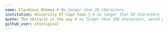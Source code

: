 ```yaml
---
name: Claudious Nhemwa # No longer than 28 characters
institution: University Of Cape Town 🚩 # no longer than 58 characters
quote: The obstacle is the way # no longer than 100 characters, avoid using quotes(") to guarantee the format remains the same.
github_user: xtnoriginal
---
```

